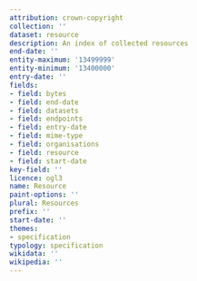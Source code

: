 ```yaml
---
attribution: crown-copyright
collection: ''
dataset: resource
description: An index of collected resources
end-date: ''
entity-maximum: '13499999'
entity-minimum: '13400000'
entry-date: ''
fields:
- field: bytes
- field: end-date
- field: datasets
- field: endpoints
- field: entry-date
- field: mime-type
- field: organisations
- field: resource
- field: start-date
key-field: ''
licence: ogl3
name: Resource
paint-options: ''
plural: Resources
prefix: ''
start-date: ''
themes:
- specification
typology: specification
wikidata: ''
wikipedia: ''
---
```

